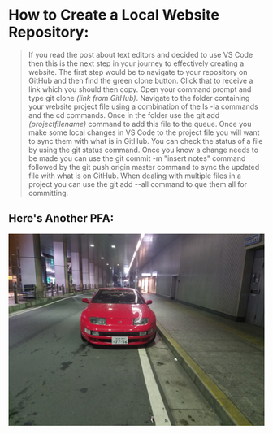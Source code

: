 # How to Create a Local Website Repository:

> If you read the post about text editors and decided to use VS Code then this is the next step in your journey to effectively creating a website. The first step would be to navigate to your repository on GitHub and then find the green clone button. Click that to receive a link which you should then copy. Open your command prompt and type git clone *(link from GitHub)*. Navigate to the folder containing your website project file using a combination of the ls -la commands and the cd commands. Once in the folder use the git add *(projectfilename)* command to add this file to the queue. Once you make some local changes in VS Code to the project file you will want to sync them with what is in GitHub. You can check the status of a file by using the git status command. Once you know a change needs to be made you can use the git commit -m "insert notes" command followed by the git push origin master command to sync the updated file with what is on GitHub. When dealing with multiple files in a project you can use the git add --all command to que them all for committing.

## Here's Another PFA:
![carpic2](./carpic2.jpg)